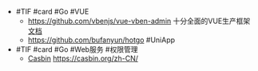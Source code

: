 - #TIF #card #Go #VUE
	- https://github.com/vbenjs/vue-vben-admin 十分全面的VUE生产框架 [文档](https://vvbin.cn/doc-next/)
	- https://github.com/bufanyun/hotgo #UniApp
- #TIF #card #Go #Web服务 #权限管理
	- [Casbin](https://github.com/casbin/casbin) https://casbin.org/zh-CN/